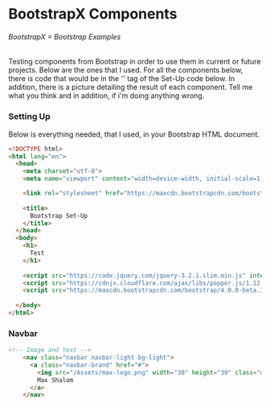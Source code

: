 # BootstrapX Components

###### BootstrapX = Bootstrap Examples

Testing components from Bootstrap in order to use them in current or future projects. Below are the ones that I used. For all the components below, there is code that would be in the '<body>' tag of the Set-Up code below. In addition, there is a picture detailing the result of each component. Tell me what you think and in addition, if i'm doing anything wrong.

### Setting Up

Below is everything needed, that I used, in your Bootstrap HTML document. 

```html
<!DOCTYPE html>
<html lang="en">
  <head>
    <meta charset="utf-8">
    <meta name="viewport" content="width=device-width, initial-scale=1, shrink-to-fit=no">

    <link rel="stylesheet" href="https://maxcdn.bootstrapcdn.com/bootstrap/4.0.0-beta.3/css/bootstrap.min.css" integrity="sha384-Zug+QiDoJOrZ5t4lssLdxGhVrurbmBWopoEl+M6BdEfwnCJZtKxi1KgxUyJq13dy" crossorigin="anonymous">
    
    <title>
      Bootstrap Set-Up
    </title>
  </head>
  <body>
	<h1>
      Test
    </h1>
    
    <script src="https://code.jquery.com/jquery-3.2.1.slim.min.js" integrity="sha384-KJ3o2DKtIkvYIK3UENzmM7KCkRr/rE9/Qpg6aAZGJwFDMVNA/GpGFF93hXpG5KkN" crossorigin="anonymous"></script>
    <script src="https://cdnjs.cloudflare.com/ajax/libs/popper.js/1.12.9/umd/popper.min.js" integrity="sha384-ApNbgh9B+Y1QKtv3Rn7W3mgPxhU9K/ScQsAP7hUibX39j7fakFPskvXusvfa0b4Q" crossorigin="anonymous"></script>
    <script src="https://maxcdn.bootstrapcdn.com/bootstrap/4.0.0-beta.3/js/bootstrap.min.js" integrity="sha384-a5N7Y/aK3qNeh15eJKGWxsqtnX/wWdSZSKp+81YjTmS15nvnvxKHuzaWwXHDli+4" crossorigin="anonymous"></script>
    
  </body>
</html>
```



### Navbar

```html
<!-- Image and text -->
    <nav class="navbar navbar-light bg-light">
      <a class="navbar-brand" href="#">
        <img src="/Assets/max-logo.png" width="30" height="30" class="d-inline-block align-top" alt="">
        Max Shalom
      </a>
    </nav>
```

